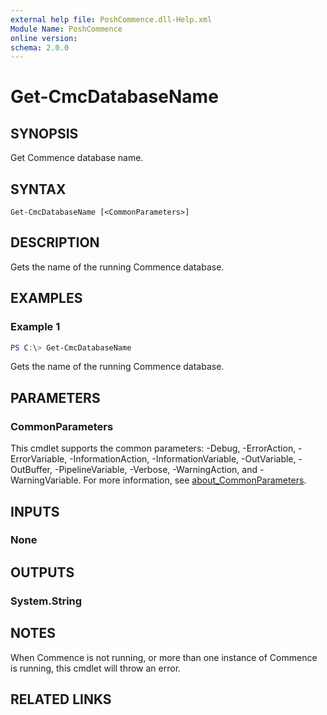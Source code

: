 ```yaml
---
external help file: PoshCommence.dll-Help.xml
Module Name: PoshCommence
online version:
schema: 2.0.0
---
```


# Get-CmcDatabaseName

## SYNOPSIS
Get Commence database name.

## SYNTAX

```
Get-CmcDatabaseName [<CommonParameters>]
```

## DESCRIPTION
Gets the name of the running Commence database.

## EXAMPLES

### Example 1
```powershell
PS C:\> Get-CmcDatabaseName
```

Gets the name of the running Commence database.

## PARAMETERS

### CommonParameters
This cmdlet supports the common parameters: -Debug, -ErrorAction, -ErrorVariable, -InformationAction, -InformationVariable, -OutVariable, -OutBuffer, -PipelineVariable, -Verbose, -WarningAction, and -WarningVariable. For more information, see [about_CommonParameters](http://go.microsoft.com/fwlink/?LinkID=113216).

## INPUTS

### None

## OUTPUTS

### System.String
## NOTES
When Commence is not running, or more than one instance of Commence is running, this cmdlet will throw an error.

## RELATED LINKS
